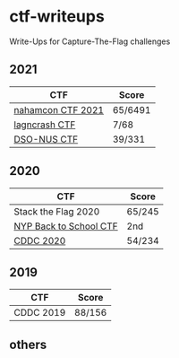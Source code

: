 # ctf-writeups

Write-Ups for Capture-The-Flag challenges

## 2021
| CTF                    | Score  |
|------------------------|--------|
| [nahamcon CTF 2021](2021/nahamcon%202021%20CTF/README.md)     | 65/6491|
| [lagncrash CTF](2021/LagNCrash%202021/README.md)              | 7/68   |
| [DSO-NUS CTF](2021/DSO-NUS%20CTF%202021/README.md)            | 39/331 |

## 2020
| CTF                    | Score  |
|------------------------|--------|
| Stack the Flag 2020    | 65/245 |
| [NYP Back to School CTF](2020/NYP-Back_To_School-CTF-writeup/README.md) | 2nd    |
| [CDDC 2020](2020/CDDC-2020-writeup/README.md)              | 54/234 |

## 2019
| CTF                    | Score  |
|------------------------|--------|
| CDDC 2019              | 88/156 |

## others